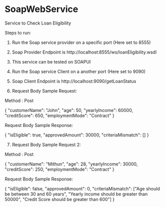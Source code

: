 # SoapWebService
Service to Check Loan Eligibility

Steps to run:

1. Run the Soap service provider on a specific port (Here set to 8555)
2. Soap Provider Endpoint is http://localhost:8555/ws/loanEligibility.wsdl
3. This service can be tested on SOAPUI

4. Run the Soap service Client on a another port (Here set to 9090)

5. Soap Client Endpoint is http://localhost:9090/getLoanStatus

6. Request Body Sample Request:

Method : Post

{
	"customerName": "John",
	"age": 50,
	"yearlyIncome": 60000,
	"creditScore": 650,
	"employmentMode": "Contract"
}

Request Body Sample Response:

{
    "isEligible": true,
    "approvedAmount": 30000,
    "criteriaMismatch": []
}

7. Request Body Sample Request 2:

Method : Post

{
	"customerName": "Mithun",
	"age": 28,
	"yearlyIncome": 30000,
	"creditScore": 250,
	"employmentMode": "Contract"
}

Request Body Sample Response:



{
    "isEligible": false,
    "approvedAmount": 0,
    "criteriaMismatch": ["Age should be between 30 and 60 years", 
                        "Yearly income should be greater than 50000",
                        "Credit Score should  be greater than 600"]
}


